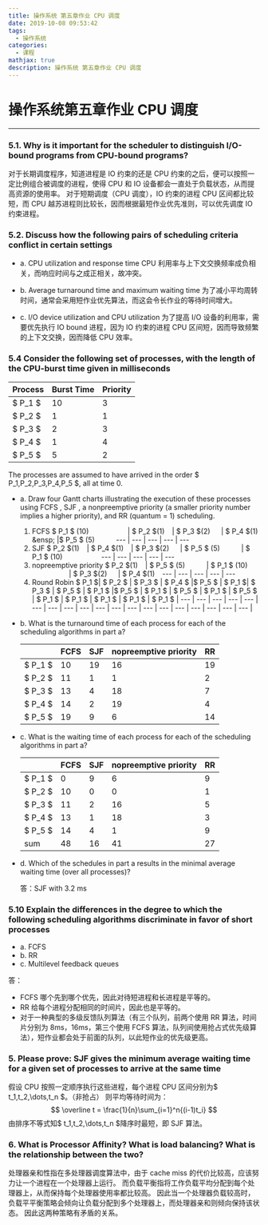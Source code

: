 ```yaml
---
title: 操作系统 第五章作业 CPU 调度
date: 2019-10-08 09:53:42
tags:
  - 操作系统
categories:
  - 课程
mathjax: true
description: 操作系统 第五章作业 CPU 调度
---
```

# 操作系统第五章作业 CPU 调度

---

### 5.1. Why is it important for the scheduler to distinguish I/O-bound programs from CPU-bound programs?

对于长期调度程序，知道进程是 IO 约束的还是 CPU 约束的之后，便可以按照一定比例组合被调度的进程，使得 CPU 和 IO 设备都会一直处于负载状态，从而提高资源的使用率。
对于短期调度（CPU 调度），IO 约束的进程 CPU 区间都比较短，而 CPU 越苏进程则比较长，因而根据最短作业优先准则，可以优先调度 IO 约束进程。

### 5.2. Discuss how the following pairs of scheduling criteria conflict in certain settings

- a. CPU utilization and response time
CPU 利用率与上下文交换频率成负相关，而响应时间与之成正相关，故冲突。

- b. Average turnaround time and maximum waiting time
为了减小平均周转时间，通常会采用短作业优先算法，而这会令长作业的等待时间增大。

- c. I/O device utilization and CPU utilization
为了提高 I/O 设备的利用率，需要优先执行 IO bound 进程，因为 IO 约束的进程 CPU 区间短，因而导致频繁的上下文交换，因而降低 CPU 效率。

### 5.4 Consider the following set of processes, with the length of the CPU-burst time given in milliseconds

Process | Burst Time    | Priority
---     | ---           | ---
$ P_1 $ | 10            | 3
$ P_2 $ | 1             | 1
$ P_3 $ | 2             | 3
$ P_4 $ | 1             | 4
$ P_5 $ | 5             | 2

The processes are assumed to have arrived in the order $ P_1,P_2,P_3,P_4,P_5 $, all at time 0.

- a. Draw four Gantt charts illustrating the execution of these processes using FCFS , SJF , a nonpreemptive priority (a smaller priority number implies a higher priority), and RR (quantum = 1) scheduling.
    1. FCFS
        $ P_1 $ (10) &emsp;&emsp;&emsp;&emsp;&emsp; | $ P_2 $(1) &ensp; | $ P_3 $(2) &emsp; | $ P_4 $(1) &ensp; |$ P_5 $  (5) &emsp;&emsp;&ensp;
        --- | --- | --- | --- | ---
    2. SJF
        $ P_2 $(1) &ensp;  | $ P_4 $(1) &ensp; | $ P_3 $(2) &emsp; | $ P_5 $  (5) &emsp;&emsp;&ensp; | $ P_1 $ (10) &emsp;&emsp;&emsp;&emsp;&emsp;
        --- | --- | --- | --- | ---
    3. nopreemptive priority
        $ P_2 $(1) &ensp;  | $ P_5 $  (5) &emsp;&emsp;&ensp; | $ P_1 $ (10) &emsp;&emsp;&emsp;&emsp;&emsp; | $ P_3 $(2) &emsp; | $ P_4 $(1) &ensp;
        --- | --- | --- | --- | ---
    4. Round Robin
        $ P_1 $| $ P_2 $ | $ P_3 $ | $ P_4 $ |$ P_5 $ | $ P_1 $| $ P_3 $ | $ P_5 $ | $ P_1 $ |$ P_5 $ | $ P_1 $ | $ P_5 $ | $ P_1 $ | $ P_5 $ | $ P_1 $ | $ P_1 $ | $ P_1 $ | $ P_1 $ | $ P_1 $ |
        --- | --- | --- | --- | --- | --- | --- | --- | --- | --- | --- | --- | --- | --- | --- | --- | --- | --- | --- |
- b. What is the turnaround time of each process for each of the scheduling algorithms in part a?

    &ensp;  | FCFS  | SJF   | nopreemptive priority     | RR
    ---     | ---   | ---   | ---                       | ---
    $ P_1 $ | 10    | 19    | 16                        | 19
    $ P_2 $ | 11    | 1     | 1                         | 2
    $ P_3 $ | 13    | 4     | 18                        | 7
    $ P_4 $ | 14    | 2     | 19                        | 4
    $ P_5 $ | 19    | 9     | 6                         | 14

- c. What is the waiting time of each process for each of the scheduling algorithms in part a?

    &ensp;  | FCFS  | SJF   | nopreemptive priority     | RR
    ---     | ---   | ---   | ---                       | ---
    $ P_1 $ | 0     | 9     | 6                         | 9
    $ P_2 $ | 10    | 0     | 0                         | 1
    $ P_3 $ | 11    | 2     | 16                        | 5
    $ P_4 $ | 13    | 1     | 18                        | 3
    $ P_5 $ | 14    | 4     | 1                         | 9
    sum     | 48    | 16    | 41                        | 27
- d. Which of the schedules in part a results in the minimal average waiting time (over all processes)?

    答：SJF with 3.2 ms

### 5.10 Explain the differences in the degree to which the following scheduling algorithms discriminate in favor of short processes

- a. FCFS
- b. RR
- c. Multilevel feedback queues

答：

- FCFS 哪个先到哪个优先，因此对待短进程和长进程是平等的。
- RR 给每个进程分配相同的时间片，因此也是平等的。
- 对于一种典型的多级反馈队列算法（有三个队列，前两个使用 RR 算法，时间片分别为 8ms，16ms，第三个使用 FCFS 算法，队列间使用抢占式优先级算法），短作业都会处于前面的队列，以此短作业的优先级更高。

### 5. Please prove: SJF gives the minimum average waiting time for a given set of processes to arrive at the same time

假设 CPU 按照一定顺序执行这些进程，每个进程 CPU 区间分别为$ t_1,t_2,\dots,t_n $。（非抢占）
则平均等待时间为：
$$
    \overline t = \frac{1}{n}\sum_{i=1}^n{(i-1)t_i}
$$
由排序不等式知$ t_1,t_2,\dots,t_n $降序时最短，即 SJF 算法。

### 6. What is Processor Affinity? What is load balancing? What is the relationship between the two?

处理器亲和性指在多处理器调度算法中，由于 cache miss 的代价比较高，应该努力让一个进程在一个处理器上运行。
而负载平衡指将工作负载平均分配到每个处理器上，从而保持每个处理器使用率都比较高。
因此当一个处理器负载较高时，负载平平衡策略会倾向让负载分配到多个处理器上，而处理器亲和则倾向保持该状态。
因此这两种策略有矛盾的关系。
